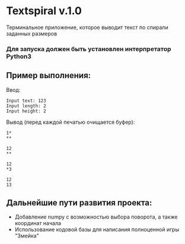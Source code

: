 # Textspiral v.1.0
Терминальное приложение, которое выводит текст по спирали заданных размеров

### Для запуска должен быть установлен интерпретатор Python3

## Пример выполнения:
Ввод:
```
Input text: 123
Input length: 2
Input height: 2
```
Вывод (перед каждой печатью очищается буфер):
```
1*
**
```
```
12
**
```
```
12
*3
```
```
12
13
```
## Дальнейшие пути развития проекта:
- Добавление numpy с возможностью выбора поворота, а также координат начала
- Использование кодовой базы для написания полноценной игры "Змейка"
